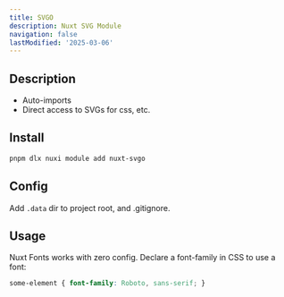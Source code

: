 ```yaml
---
title: SVGO
description: Nuxt SVG Module
navigation: false
lastModified: '2025-03-06'
---
```


## Description

- Auto-imports
- Direct access to SVGs for css, etc.

## Install

```bash
pnpm dlx nuxi module add nuxt-svgo
```

## Config

Add `.data` dir to project root, and .gitignore.

## Usage

Nuxt Fonts works with zero config.  Declare a font-family in CSS to use a font:

```css
some-element { font-family: Roboto, sans-serif; }
```
